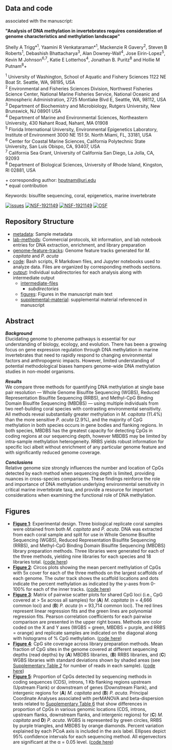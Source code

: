 ## Data and code
associated with the manuscript:


**"Analysis of DNA methylation in invertebrates requires consideration of genome characteristics and methylation landscape"**

Shelly A Trigg\*<sup>1</sup>, Yaamini R Venkataraman\*<sup>1</sup>, Mackenzie R Gavery<sup>2</sup>, Steven B Roberts<sup>1</sup>, Debashish Bhattacharya<sup>3</sup>, Alan Downey-Wall<sup>4</sup>, Jose Eirin-Lopez<sup>5</sup>, Kevin M Johnson<sup>6,7</sup>, Katie E Lotterhos<sup>4</sup>, Jonathan B. Puritz<sup>8</sup> and Hollie M Putnam<sup>8</sup>+ 


<sup>1</sup> University of Washington, School of Aquatic and Fishery Sciences 1122 NE Boat St. Seattle, WA, 98195, USA  
<sup>2</sup> Environmental and Fisheries Sciences Division, Northwest Fisheries Science Center, National Marine Fisheries Service, National Oceanic and Atmospheric Administration, 2725 Montlake Blvd E, Seattle, WA, 98112, USA  
<sup>3</sup> Department of Biochemistry and Microbiology, Rutgers University, New Brunswick, NJ 08901 USA  
<sup>4</sup> Department of Marine and Environmental Sciences, Northeastern University, 430 Nahant Road, Nahant, MA 01908  
<sup>5</sup> Florida International University, Environmental Epigenetics Laboratory, Institute of Environment 3000 NE 151 St. North Miami, FL, 33181, USA  
<sup>6</sup> Center for Coastal Marine Sciences, California Polytechnic State University, San Luis Obispo, CA, 93407, USA  
<sup>7</sup> California Sea Grant, University of California San Diego, La Jolla, CA, 92093  
<sup>8</sup> Department of Biological Sciences, University of Rhode Island, Kingston, RI 02881, USA  

\+ corresponding author: hputnam@uri.edu  
\* equal contribution

Keywords:  bisulfite sequencing, coral, epigenetics, marine invertebrate

[![issues](https://img.shields.io/github/issues/hputnam/Meth_Compare.svg)](https://img.shields.io/github/issues/hputnam/Meth_Compare)
[![NSF-1921149](https://img.shields.io/badge/NSF-1921149-blue.svg)](https://nsf.gov/awardsearch/showAward?AWD_ID=1921149)
[![NSF-1921149](https://img.shields.io/badge/NSF-1921465-blue.svg)](https://nsf.gov/awardsearch/showAward?AWD_ID=1921465)
[![OSF](https://img.shields.io/badge/OSF-x5waz-blueviolet.svg)](https://osf.io/x5waz/)


## Repository Structure

- [metadata](https://github.com/hputnam/Meth_Compare/tree/master/metadata): Sample metadata
- [lab-methods](https://github.com/hputnam/Meth_Compare/tree/master/lab-methods): Commercial protocols, kit information, and lab notebook entries for DNA extraction, enrichment, and library preparation
- [genome-feature-tracks](https://github.com/hputnam/Meth_Compare/tree/master/genome-feature-files): Genome feature tracks generated for *M. capitata* and *P. acuta*
- [code](https://github.com/hputnam/Meth_Compare/tree/master/code): Bash scripts, R Markdown files, and Jupyter notebooks used to analyze data. Files are organized by corresponding methods sections.
- [output](https://github.com/hputnam/Meth_Compare/tree/master/output): Individual subdirectories for each analysis along with intermediate output
    - [intermediate-files](https://github.com/hputnam/Meth_Compare/tree/master/output/intermediate-files)
         - _subdirectories_
    - [figures](https://github.com/hputnam/Meth_Compare/tree/master/output/figures): Figures in the manuscript main text
    - [supplemental-material](https://github.com/hputnam/Meth_Compare/tree/master/output/supplemental-material): supplemental material referenced in manuscript

## Abstract

_**Background**_  
Elucidating genome to phenome pathways is essential for our understanding of biology, ecology, and evolution. There has been a growing focus on gene expression regulation through DNA methylation in marine invertebrates that need to rapidly respond to changing environmental factors and anthropogenic impacts. However, limited understanding of potential methodological biases hampers genome-wide DNA methylation studies in non-model organisms.

_**Results**_  
We compare three methods for quantifying DNA methylation at single base pair resolution — Whole Genome Bisulfite Sequencing (WGBS), Reduced Representation Bisulfite Sequencing (RRBS), and Methyl-CpG Binding Domain Bisulfite Sequencing (MBDBS) — using multiple individuals from two reef-building coral species with contrasting environmental sensitivity. All methods reveal substantially greater methylation in *M. capitata* (11.4%) than the more sensitive *P. acuta* (2.9%), and the majority of CpG methylation in both species occurs in gene bodies and flanking regions. In both species, MBDBS has the greatest capacity for detecting CpGs in coding regions at our sequencing depth, however MBDBS may be limited by intra-sample methylation heterogeneity. RRBS yields robust information for specific loci albeit without enrichment of any particular genome feature and with significantly reduced genome coverage.

_**Conclusions**_  
Relative genome size strongly influences the number and location of CpGs detected by each method when sequencing depth is limited, providing nuances in cross-species comparisons. These findings reinforce the role and importance of DNA methylation underlying environmental sensitivity in critical marine invertebrate taxa, and provide a resource for important considerations when examining the functional role of DNA methylation.



## Figures

- [**Figure 1**](https://github.com/hputnam/Meth_Compare/blob/master/output/figures/Fig_1.jpg): Experimental design. Three biological replicate coral samples were obtained from both *M. capitata* and *P. acuta*. DNA was extracted from each coral sample and split for use in Whole Genome Bisulfite Sequencing (WGBS), Reduced Representation Bisulfite Sequencing (RRBS), and Methyl-CpG Binding Domain Bisulfite Sequencing (MBDBS) library preparation methods. Three libraries were generated for each of the three methods, yielding nine libraries for each species and 18 libraries total. ([code here](https://github.com/hputnam/Meth_Compare/tree/master/code))
- [**Figure 2**](https://github.com/hputnam/Meth_Compare/blob/master/output/figures/Fig_2.jpg): Circos plots showing the mean percent methylation of CpGs with 5x cover for each of the three methods on the largest scaffolds of each genome. The outer track shows the scaffold locations and dots indicate the percent methylation as indicated by the y-axes from 0-100% for each of the inner tracks. ([code here](https://github.com/hputnam/Meth_Compare/tree/master/code))
- [**Figure 3**](https://github.com/hputnam/Meth_Compare/blob/master/output/figures/Fig_3.jpg): Matrix of pairwise scatter plots for  shared CpG loci (i.e., CpG covered at > 5x across all samples) for (**A**) *M. capitata* (n = 4,666 common loci) and (**B**) *P. acuta* (n = 93,714 common loci). The red lines represent linear regression fits and the green lines are polynomial regression fits. Pearson correlation coefficients for each pairwise comparison are presented in the upper right boxes. Methods are color coded on the X and Y axes (WGBS = green, MBDBS = purple, and RRBS = orange) and replicate samples are indicated on the diagonal along with histograms of % CpG methylation. ([code here](https://github.com/hputnam/Meth_Compare/tree/master/code))
- [**Figure 4**](https://github.com/hputnam/Meth_Compare/blob/master/output/figures/Fig_4.jpg): CpG site coverage across library preparation methods. Mean fraction of CpG sites in the genome covered at different sequencing depths (read depths) by (**A**) MBDBS libraries, (**B**) RRBS libraries, and (**C**) WGBS libraries with standard deviations shown by shaded areas (see [Supplementary Table 2](https://github.com/hputnam/Meth_Compare/tree/master/output/supplemental-material) for number of reads in each sample). ([code here](https://github.com/hputnam/Meth_Compare/tree/master/code))
- [**Figure 5**](https://github.com/hputnam/Meth_Compare/blob/master/output/figures/Fig_5.jpg): Proportion of CpGs detected by sequencing methods in coding sequences (CDS), introns, 1 Kb flanking regions upstream (Upstream Flank) or downstream of genes (Downstream Flank), and intergenic regions for (**A**) *M. capitata* and (**B**) *P. acuta*. Principal Coordinate Analyses associated with perMANOVA and beta-dispersion tests related to [Supplementary Table 6](https://github.com/hputnam/Meth_Compare/tree/master/output/supplemental-material) that show differences in proportion of CpGs in various genomic locations (CDS, introns, upstream flanks, downstream flanks, and intergenic regions) for (**C**) *M. capitata* and **D**) *P. acuta*. WGBS is represented by green circles, RRBS by purple triangles, and MBDBS by orange diamonds. Percent variation explained by each PCoA axis is included in the axis label. Ellipses depict 95% confidence intervals for each sequencing method. All eigenvectors are significant at the α = 0.05 level. ([code here](https://github.com/hputnam/Meth_Compare/tree/master/code))
